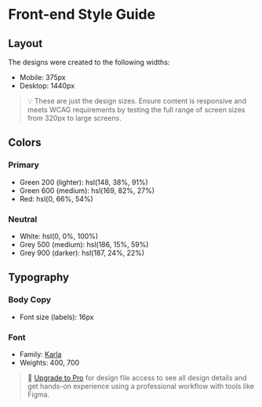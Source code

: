 # Front-end Style Guide

## Layout

The designs were created to the following widths:

-   Mobile: 375px
-   Desktop: 1440px

> 💡 These are just the design sizes. Ensure content is responsive and meets WCAG requirements by testing the full range of screen sizes from 320px to large screens.

## Colors

### Primary

-   Green 200 (lighter): hsl(148, 38%, 91%)
-   Green 600 (medium): hsl(169, 82%, 27%)
-   Red: hsl(0, 66%, 54%)

### Neutral

-   White: hsl(0, 0%, 100%)
-   Grey 500 (medium): hsl(186, 15%, 59%)
-   Grey 900 (darker): hsl(187, 24%, 22%)

## Typography

### Body Copy

-   Font size (labels): 16px

### Font

-   Family: [Karla](https://fonts.google.com/specimen/Karla)
-   Weights: 400, 700

> 💎 [Upgrade to Pro](https://www.frontendmentor.io/pro?ref=style-guide) for design file access to see all design details and get hands-on experience using a professional workflow with tools like Figma.
